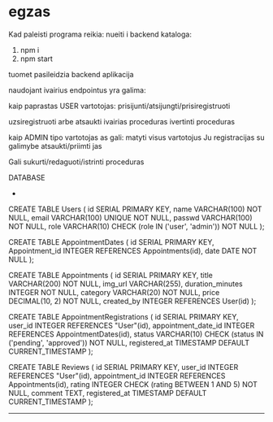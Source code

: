 # egzas

Kad paleisti programa reikia:
nueiti i backend kataloga:

1. npm i
2. npm start

tuomet pasileidzia backend aplikacija

naudojant ivairius endpointus yra galima:

kaip paprastas USER vartotojas:
prisijunti/atsijungti/prisiregistruoti

uzsiregistruoti arbe atsaukti ivairias proceduras
ivertinti proceduras

kaip ADMIN tipo vartotojas as gali:
matyti visus vartotojus
Ju registracijas su galimybe atsaukti/priimti jas

Gali sukurti/redaguoti/istrinti proceduras

DATABASE

-

CREATE TABLE Users (
id SERIAL PRIMARY KEY,
name VARCHAR(100) NOT NULL,
email VARCHAR(100) UNIQUE NOT NULL,
passwd VARCHAR(100) NOT NULL,
role VARCHAR(10) CHECK (role IN ('user', 'admin')) NOT NULL
);

CREATE TABLE AppointmentDates (
id SERIAL PRIMARY KEY,
Appointment_id INTEGER REFERENCES Appointments(id),
date DATE NOT NULL
);

CREATE TABLE Appointments (
id SERIAL PRIMARY KEY,
title VARCHAR(200) NOT NULL,
img_url VARCHAR(255),
duration_minutes INTEGER NOT NULL,
category VARCHAR(20) NOT NULL,
price DECIMAL(10, 2) NOT NULL,
created_by INTEGER REFERENCES User(id)
);

CREATE TABLE AppointmentRegistrations (
id SERIAL PRIMARY KEY,
user_id INTEGER REFERENCES "User"(id),
appointment_date_id INTEGER REFERENCES AppointmentDates(id),
status VARCHAR(10) CHECK (status IN ('pending', 'approved')) NOT NULL,
registered_at TIMESTAMP DEFAULT CURRENT_TIMESTAMP
);

CREATE TABLE Reviews (
id SERIAL PRIMARY KEY,
user_id INTEGER REFERENCES "User"(id),
appointment_id INTEGER REFERENCES Appointments(id),
rating INTEGER CHECK (rating BETWEEN 1 AND 5) NOT NULL,
comment TEXT,
registered_at TIMESTAMP DEFAULT CURRENT_TIMESTAMP
);

---
